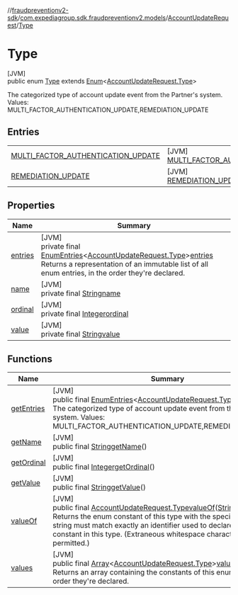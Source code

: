//[fraudpreventionv2-sdk](../../../../index.md)/[com.expediagroup.sdk.fraudpreventionv2.models](../../index.md)/[AccountUpdateRequest](../index.md)/[Type](index.md)

# Type

[JVM]\
public enum [Type](index.md) extends [Enum](https://docs.oracle.com/javase/8/docs/api/java/lang/Enum.html)&lt;[AccountUpdateRequest.Type](index.md)&gt;

The categorized type of account update event from the Partner's system. Values: MULTI_FACTOR_AUTHENTICATION_UPDATE,REMEDIATION_UPDATE

## Entries

| | |
|---|---|
| [MULTI_FACTOR_AUTHENTICATION_UPDATE](-m-u-l-t-i_-f-a-c-t-o-r_-a-u-t-h-e-n-t-i-c-a-t-i-o-n_-u-p-d-a-t-e/index.md) | [JVM]<br>[MULTI_FACTOR_AUTHENTICATION_UPDATE](-m-u-l-t-i_-f-a-c-t-o-r_-a-u-t-h-e-n-t-i-c-a-t-i-o-n_-u-p-d-a-t-e/index.md) |
| [REMEDIATION_UPDATE](-r-e-m-e-d-i-a-t-i-o-n_-u-p-d-a-t-e/index.md) | [JVM]<br>[REMEDIATION_UPDATE](-r-e-m-e-d-i-a-t-i-o-n_-u-p-d-a-t-e/index.md) |

## Properties

| Name | Summary |
|---|---|
| [entries](index.md#1106867978%2FProperties%2F-173342751) | [JVM]<br>private final [EnumEntries](https://kotlinlang.org/api/latest/jvm/stdlib/kotlin.enums/-enum-entries/index.html)&lt;[AccountUpdateRequest.Type](index.md)&gt;[entries](index.md#1106867978%2FProperties%2F-173342751)<br>Returns a representation of an immutable list of all enum entries, in the order they're declared. |
| [name](../../-verification-type/_3_-d-s/index.md#-372974862%2FProperties%2F-173342751) | [JVM]<br>private final [String](https://docs.oracle.com/javase/8/docs/api/java/lang/String.html)[name](../../-verification-type/_3_-d-s/index.md#-372974862%2FProperties%2F-173342751) |
| [ordinal](../../-verification-type/_3_-d-s/index.md#-739389684%2FProperties%2F-173342751) | [JVM]<br>private final [Integer](https://docs.oracle.com/javase/8/docs/api/java/lang/Integer.html)[ordinal](../../-verification-type/_3_-d-s/index.md#-739389684%2FProperties%2F-173342751) |
| [value](-r-e-m-e-d-i-a-t-i-o-n_-u-p-d-a-t-e/index.md#-1616065399%2FProperties%2F-173342751) | [JVM]<br>private final [String](https://docs.oracle.com/javase/8/docs/api/java/lang/String.html)[value](-r-e-m-e-d-i-a-t-i-o-n_-u-p-d-a-t-e/index.md#-1616065399%2FProperties%2F-173342751) |

## Functions

| Name | Summary |
|---|---|
| [getEntries](get-entries.md) | [JVM]<br>public final [EnumEntries](https://kotlinlang.org/api/latest/jvm/stdlib/kotlin.enums/-enum-entries/index.html)&lt;[AccountUpdateRequest.Type](index.md)&gt;[getEntries](get-entries.md)()<br>The categorized type of account update event from the Partner's system. Values: MULTI_FACTOR_AUTHENTICATION_UPDATE,REMEDIATION_UPDATE |
| [getName](index.md#839060490%2FFunctions%2F-173342751) | [JVM]<br>public final [String](https://docs.oracle.com/javase/8/docs/api/java/lang/String.html)[getName](index.md#839060490%2FFunctions%2F-173342751)() |
| [getOrdinal](index.md#-784275724%2FFunctions%2F-173342751) | [JVM]<br>public final [Integer](https://docs.oracle.com/javase/8/docs/api/java/lang/Integer.html)[getOrdinal](index.md#-784275724%2FFunctions%2F-173342751)() |
| [getValue](get-value.md) | [JVM]<br>public final [String](https://docs.oracle.com/javase/8/docs/api/java/lang/String.html)[getValue](get-value.md)() |
| [valueOf](value-of.md) | [JVM]<br>public final [AccountUpdateRequest.Type](index.md)[valueOf](value-of.md)([String](https://docs.oracle.com/javase/8/docs/api/java/lang/String.html)value)<br>Returns the enum constant of this type with the specified name. The string must match exactly an identifier used to declare an enum constant in this type. (Extraneous whitespace characters are not permitted.) |
| [values](values.md) | [JVM]<br>public final [Array](https://kotlinlang.org/api/latest/jvm/stdlib/kotlin/-array/index.html)&lt;[AccountUpdateRequest.Type](index.md)&gt;[values](values.md)()<br>Returns an array containing the constants of this enum type, in the order they're declared. |
